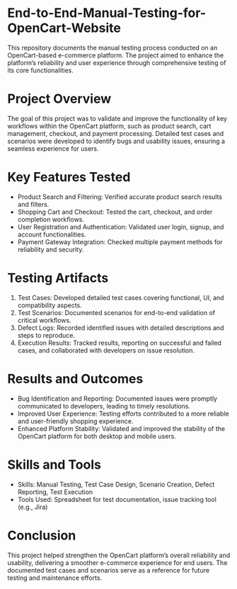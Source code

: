 # End-to-End-Manual-Testing-for-OpenCart-Website
This repository documents the manual testing process conducted on an OpenCart-based e-commerce platform. The project aimed to enhance the platform’s reliability and user experience through comprehensive testing of its core functionalities.

# Project Overview
The goal of this project was to validate and improve the functionality of key workflows within the OpenCart platform, such as product search, cart management, checkout, and payment processing. Detailed test cases and scenarios were developed to identify bugs and usability issues, ensuring a seamless experience for users.

# Key Features Tested
- Product Search and Filtering: Verified accurate product search results and filters.
- Shopping Cart and Checkout: Tested the cart, checkout, and order completion workflows.
- User Registration and Authentication: Validated user login, signup, and account functionalities.
- Payment Gateway Integration: Checked multiple payment methods for reliability and security.

# Testing Artifacts
1. Test Cases: Developed detailed test cases covering functional, UI, and compatibility aspects.
2. Test Scenarios: Documented scenarios for end-to-end validation of critical workflows.
3. Defect Logs: Recorded identified issues with detailed descriptions and steps to reproduce.
4. Execution Results: Tracked results, reporting on successful and failed cases, and collaborated with developers on issue resolution.

# Results and Outcomes
- Bug Identification and Reporting: Documented issues were promptly communicated to developers, leading to timely resolutions.
- Improved User Experience: Testing efforts contributed to a more reliable and user-friendly shopping experience.
- Enhanced Platform Stability: Validated and improved the stability of the OpenCart platform for both desktop and mobile users.

# Skills and Tools
- Skills: Manual Testing, Test Case Design, Scenario Creation, Defect Reporting, Test Execution
- Tools Used: Spreadsheet for test documentation, issue tracking tool (e.g., Jira)

# Conclusion
This project helped strengthen the OpenCart platform’s overall reliability and usability, delivering a smoother e-commerce experience for end users. The documented test cases and scenarios serve as a reference for future testing and maintenance efforts.
